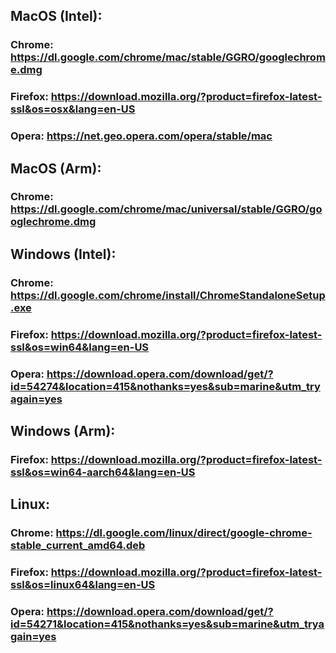 ## MacOS (Intel):
### Chrome: https://dl.google.com/chrome/mac/stable/GGRO/googlechrome.dmg
### Firefox: https://download.mozilla.org/?product=firefox-latest-ssl&os=osx&lang=en-US
### Opera: https://net.geo.opera.com/opera/stable/mac


## MacOS (Arm):
### Chrome: https://dl.google.com/chrome/mac/universal/stable/GGRO/googlechrome.dmg


## Windows (Intel):
### Chrome: https://dl.google.com/chrome/install/ChromeStandaloneSetup.exe
### Firefox: https://download.mozilla.org/?product=firefox-latest-ssl&os=win64&lang=en-US
### Opera: https://download.opera.com/download/get/?id=54274&location=415&nothanks=yes&sub=marine&utm_tryagain=yes


## Windows (Arm):
### Firefox: https://download.mozilla.org/?product=firefox-latest-ssl&os=win64-aarch64&lang=en-US


## Linux:
### Chrome: https://dl.google.com/linux/direct/google-chrome-stable_current_amd64.deb
### Firefox: https://download.mozilla.org/?product=firefox-latest-ssl&os=linux64&lang=en-US
### Opera: https://download.opera.com/download/get/?id=54271&location=415&nothanks=yes&sub=marine&utm_tryagain=yes
